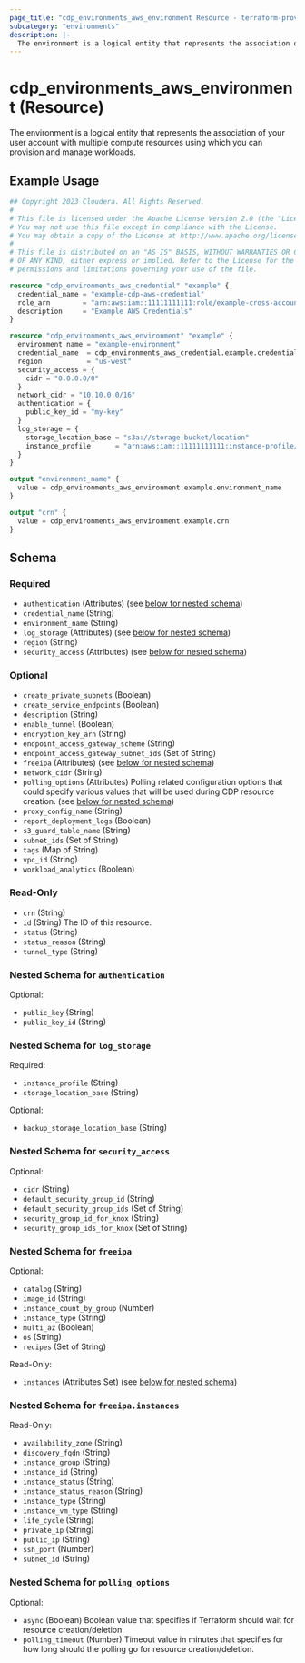 ```yaml
---
page_title: "cdp_environments_aws_environment Resource - terraform-provider-cdp"
subcategory: "environments"
description: |-
  The environment is a logical entity that represents the association of your user account with multiple compute resources using which you can provision and manage workloads.
---
```


# cdp_environments_aws_environment (Resource)

The environment is a logical entity that represents the association of your user account with multiple compute resources using which you can provision and manage workloads.

## Example Usage

```terraform
## Copyright 2023 Cloudera. All Rights Reserved.
#
# This file is licensed under the Apache License Version 2.0 (the "License").
# You may not use this file except in compliance with the License.
# You may obtain a copy of the License at http://www.apache.org/licenses/LICENSE-2.0.
#
# This file is distributed on an "AS IS" BASIS, WITHOUT WARRANTIES OR CONDITIONS
# OF ANY KIND, either express or implied. Refer to the License for the specific
# permissions and limitations governing your use of the file.

resource "cdp_environments_aws_credential" "example" {
  credential_name = "example-cdp-aws-credential"
  role_arn        = "arn:aws:iam::11111111111:role/example-cross-account-role"
  description     = "Example AWS Credentials"
}

resource "cdp_environments_aws_environment" "example" {
  environment_name = "example-environment"
  credential_name  = cdp_environments_aws_credential.example.credential_name
  region           = "us-west"
  security_access = {
    cidr = "0.0.0.0/0"
  }
  network_cidr = "10.10.0.0/16"
  authentication = {
    public_key_id = "my-key"
  }
  log_storage = {
    storage_location_base = "s3a://storage-bucket/location"
    instance_profile      = "arn:aws:iam::11111111111:instance-profile/storage-instance-profile"
  }
}

output "environment_name" {
  value = cdp_environments_aws_environment.example.environment_name
}

output "crn" {
  value = cdp_environments_aws_environment.example.crn
}
```

<!-- schema generated by tfplugindocs -->
## Schema

### Required

- `authentication` (Attributes) (see [below for nested schema](#nestedatt--authentication))
- `credential_name` (String)
- `environment_name` (String)
- `log_storage` (Attributes) (see [below for nested schema](#nestedatt--log_storage))
- `region` (String)
- `security_access` (Attributes) (see [below for nested schema](#nestedatt--security_access))

### Optional

- `create_private_subnets` (Boolean)
- `create_service_endpoints` (Boolean)
- `description` (String)
- `enable_tunnel` (Boolean)
- `encryption_key_arn` (String)
- `endpoint_access_gateway_scheme` (String)
- `endpoint_access_gateway_subnet_ids` (Set of String)
- `freeipa` (Attributes) (see [below for nested schema](#nestedatt--freeipa))
- `network_cidr` (String)
- `polling_options` (Attributes) Polling related configuration options that could specify various values that will be used during CDP resource creation. (see [below for nested schema](#nestedatt--polling_options))
- `proxy_config_name` (String)
- `report_deployment_logs` (Boolean)
- `s3_guard_table_name` (String)
- `subnet_ids` (Set of String)
- `tags` (Map of String)
- `vpc_id` (String)
- `workload_analytics` (Boolean)

### Read-Only

- `crn` (String)
- `id` (String) The ID of this resource.
- `status` (String)
- `status_reason` (String)
- `tunnel_type` (String)

<a id="nestedatt--authentication"></a>
### Nested Schema for `authentication`

Optional:

- `public_key` (String)
- `public_key_id` (String)


<a id="nestedatt--log_storage"></a>
### Nested Schema for `log_storage`

Required:

- `instance_profile` (String)
- `storage_location_base` (String)

Optional:

- `backup_storage_location_base` (String)


<a id="nestedatt--security_access"></a>
### Nested Schema for `security_access`

Optional:

- `cidr` (String)
- `default_security_group_id` (String)
- `default_security_group_ids` (Set of String)
- `security_group_id_for_knox` (String)
- `security_group_ids_for_knox` (Set of String)


<a id="nestedatt--freeipa"></a>
### Nested Schema for `freeipa`

Optional:

- `catalog` (String)
- `image_id` (String)
- `instance_count_by_group` (Number)
- `instance_type` (String)
- `multi_az` (Boolean)
- `os` (String)
- `recipes` (Set of String)

Read-Only:

- `instances` (Attributes Set) (see [below for nested schema](#nestedatt--freeipa--instances))

<a id="nestedatt--freeipa--instances"></a>
### Nested Schema for `freeipa.instances`

Read-Only:

- `availability_zone` (String)
- `discovery_fqdn` (String)
- `instance_group` (String)
- `instance_id` (String)
- `instance_status` (String)
- `instance_status_reason` (String)
- `instance_type` (String)
- `instance_vm_type` (String)
- `life_cycle` (String)
- `private_ip` (String)
- `public_ip` (String)
- `ssh_port` (Number)
- `subnet_id` (String)



<a id="nestedatt--polling_options"></a>
### Nested Schema for `polling_options`

Optional:

- `async` (Boolean) Boolean value that specifies if Terraform should wait for resource creation/deletion.
- `polling_timeout` (Number) Timeout value in minutes that specifies for how long should the polling go for resource creation/deletion.